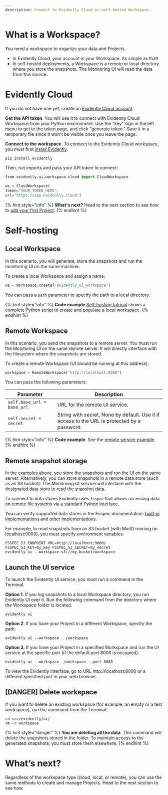 ```yaml
---
description: Connect to Evidently Cloud or self-hosted Workspace.
---   
```


# What is a Workspace?

You need a workspace to organize your data and Projects. 

* In Evidently Cloud, your account is your Workspace. As simple as that! 
* In self-hosted deployments, a Workspace is a remote or local directory where you store the snapshots. The Monitoring UI will read the data from this source. 

# Evidently Cloud 

If you do not have one yet, create an [Evidently Cloud account](https://app.evidently.cloud/signup).

**Get the API token**. You will use it to connect with Evidently Cloud Workspace from your Python environment. Use the "key" sign in the left menu to get to the token page, and click "generate token." Save it in a temporary file since it won't be visible once you leave the page.

**Connect to the workspace**. To connect to the Evidently Cloud workspace, you must first [install Evidently](../installation/install-evidently.md).

```python
pip install evidently
```

Then, run imports and pass your API token to connect: 

```python
from evidently.ui.workspace.cloud import CloudWorkspace

ws = CloudWorkspace(
token="YOUR_TOKEN_HERE",
url="https://app.evidently.cloud")
```

{% hint style="info" %}
**What's next?** Head to the next section to see how to [add your first Project](add_project.md).
{% endhint %}

# Self-hosting

## Local Workspace
In this scenario, you will generate, store the snapshots and run the monitoring UI on the same machine.

To create a local Workspace and assign a name:

```python
ws = Workspace.create("evidently_ui_workspace")
```

You can pass a `path` parameter to specify the path to a local directory.

{% hint style="info" %}
**Code example** [Self-hosting tutorial](../get-started/tutorial-monitoring.md) shows a complete Python script to create and populate a local workspace.
{% endhint %}

## Remote Workspace

In this scenario, you send the snapshots to a remote server. You must run the Monitoring UI on the same remote server. It will directly interface with the filesystem where the snapshots are stored.

To create a remote Workspace (UI should be running at this address):

```python
workspace = RemoteWorkspace("http://localhost:8000")
```

You can pass the following parameters:

| Parameter | Description |
|---|---|
| `self.base_url = base_url` | URL for the remote UI service. |
| `self.secret = secret` | String with secret, None by default. Use it if access to the URL is protected by a password. |

{% hint style="info" %}
**Code example**. See the [remote service example](https://github.com/evidentlyai/evidently/tree/main/examples/service).
{% endhint %}

## Remote snapshot storage

In the examples above, you store the snapshots and run the UI on the same server. Alternatively, you can store snapshots in a remote data store (such as an S3 bucket). The Monitoring UI service will interface with the designated data store to read the snapshot data.

To connect to data stores Evidently uses `fsspec` that allows accessing data on remote file systems via a standard Python interface. 

You can verify supported data stores in the Fsspec documentation: [built-in implementations](https://filesystem-spec.readthedocs.io/en/latest/api.html#built-in-implementations) and [other implementations](https://filesystem-spec.readthedocs.io/en/latest/api.html#other-known-implementations).

For example, to read snapshots from an S3 bucket (with MinIO running on localhost:9000), you must specify environment variables:

```
FSSPEC_S3_ENDPOINT_URL=http://localhost:9000/
FSSPEC_S3_KEY=my_key FSSPEC_S3_SECRET=my_secret
evidently ui --workspace s3://my_bucket/workspace
```

## Launch the UI service

To launch the Evidently UI service, you must run a command in the Terminal.

**Option 1**. If you log snapshots to a local Workspace directory, you run Evidently UI over it. Run the following command from the directory where the Workspace folder is located.

```
evidently ui
```

**Option 2**. If you have your Project in a different Workspace, specify the path:

```
evidently ui --workspace . /workspace
```

**Option 3**. If you have your Project in a specified Workspace and run the UI service at the specific port (if the default port 8000 is occupied).

```
evidently ui --workspace ./workspace --port 8080
```

To view the Evidently interface, go to URL http://localhost:8000 or a different specified port in your web browser.

## [DANGER] Delete workspace

If you want to delete an existing workspace (for example, an empty or a test workspace), run the command from the Terminal:

```
cd src/evidently/ui/
rm -r workspace
```

{% hint style="danger" %}
**You are deleting all the data**. This command will delete the snapshots stored in the folder. To maintain access to the generated snapshots, you must store them elsewhere.
{% endhint %}

# What’s next?

Regardless of the workspace type (cloud, local, or remote), you can use the same methods to create and manage Projects. Head to the next section to see how.

